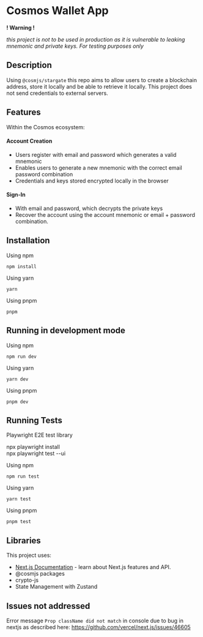 # Cosmos Wallet App

**! Warning !**

*this project is not to be used in production as it is vulnerable to leaking mnemonic and private keys. For testing purposes only*

## Description
Using `@cosmjs/stargate` this repo aims to allow users to create a blockchain address, store it locally and be able to retrieve it locally. This project does not send credentials to external servers.

## Features

Within the Cosmos ecosystem:

#### Account Creation

- Users register with email and password which generates a valid mnemonic 
- Enables users to generate a new mnemonic with the correct email password combination
- Credentials and keys stored encrypted locally in the browser

#### Sign-In

- With email and password, which decrypts the private keys 
- Recover the account using the account mnemonic or email + password combination.


## Installation
Using npm

```
npm install
```

Using yarn
```
yarn
```

Using pnpm
```
pnpm
```

## Running in development mode

Using npm

```
npm run dev
```

Using yarn
```
yarn dev
```

Using pnpm
```
pnpm dev
```

## Running Tests

Playwright E2E test library

npx playwright install        
npx playwright test --ui

Using npm

```
npm run test
```

Using yarn
```
yarn test
```

Using pnpm
```
pnpm test
```

## Libraries
This project uses:

- [Next.js Documentation](https://nextjs.org/docs) - learn about Next.js features and API.
- @cosmjs packages
- crypto-js
- State Management with Zustand


## Issues not addressed

Error message `Prop className did not match` in console due to bug in nextjs as described here:
https://github.com/vercel/next.js/issues/46605 